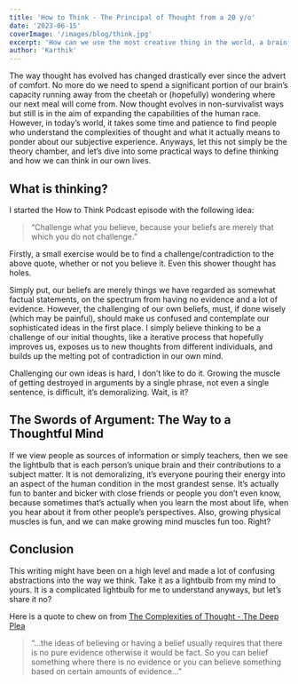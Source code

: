 ```yaml
---
title: 'How to Think - The Principal of Thought from a 20 y/o'
date: '2023-06-15'
coverImage: '/images/blog/think.jpg'
excerpt: 'How can we use the most creative thing in the world, a brain, to our good use?'
author: 'Karthik'
---
```


The way thought has evolved has changed drastically ever since the advert of comfort. No more do we need to spend a significant portion of our brain’s capacity running away from the cheetah or (hopefully) wondering where our next meal will come from. Now thought evolves in non-survivalist ways but still is in the aim of expanding the capabilities of the human race. However, in today’s world, it takes some time and patience to find people who understand the complexities of thought and what it actually means to ponder about our subjective experience. Anyways, let this not simply be the theory chamber, and let’s dive into some practical ways to define thinking and how we can think in our own lives.

## What is thinking?

I started the How to Think Podcast episode with the following idea:

> “Challenge what you believe, because your beliefs are merely that which you do not challenge.”
> 

Firstly, a small exercise would be to find a challenge/contradiction to the above quote, whether or not you believe it. Even this shower thought has holes.

Simply put, our beliefs are merely things we have regarded as somewhat factual statements, on the spectrum from having no evidence and a lot of evidence. However, the challenging of our own beliefs, must, if done wisely (which may be painful), should make us confused and contemplate our sophisticated ideas in the first place. I simply believe thinking to be a challenge of our initial thoughts, like a iterative process that hopefully improves us, exposes us to new thoughts from different individuals, and builds up the melting pot of contradiction in our own mind.

Challenging our own ideas is hard, I don’t like to do it. Growing the muscle of getting destroyed in arguments by a single phrase, not even a single sentence, is difficult, it’s demoralizing. Wait, is it?

## The Swords of Argument: The Way to a Thoughtful Mind

If we view people as sources of information or simply teachers, then we see the lightbulb that is each person’s unique brain and their contributions to a subject matter. It is not demoralizing, it’s everyone pouring their energy into an aspect of the human condition in the most grandest sense. It’s actually fun to banter and bicker with close friends or people you don’t even know, because sometimes that’s actually when you learn the most about life, when you hear about it from other people’s perspectives. Also, growing physical muscles is fun, and we can make growing mind muscles fun too. Right?

## Conclusion

This writing might have been on a high level and made a lot of confusing abstractions into the way we think. Take it as a lightbulb from my mind to yours. It is a complicated lightbulb for me to understand anyways, but let’s share it no?

Here is a quote to chew on from [The Complexities of Thought - The Deep Plea](https://www.youtube.com/watch?v=vydYvyM-nro)

> “…the ideas of believing or having a belief usually requires that there is no pure evidence otherwise it would be fact. So you can belief something where there is no evidence or you can believe something based on certain amounts of evidence…”
>